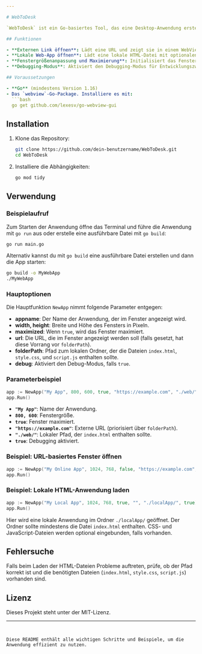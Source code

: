 ```yaml
---

# WebToDesk

`WebToDesk` ist ein Go-basiertes Tool, das eine Desktop-Anwendung erstellt, die eine Website oder eine lokale Web-App in einem nativen Fenster anzeigt. Es nutzt das `webview`-Package, um ein einfaches GUI-Fenster zu erstellen, in dem entweder eine externe URL oder lokale HTML-, CSS- und JavaScript-Dateien geladen werden.

## Funktionen

- **Externen Link öffnen**: Lädt eine URL und zeigt sie in einem WebView-Fenster an.
- **Lokale Web-App öffnen**: Lädt eine lokale HTML-Datei mit optionalen CSS- und JavaScript-Dateien.
- **Fenstergrößenanpassung und Maximierung**: Initialisiert das Fenster mit einer benutzerdefinierten Größe und optional als maximiertes Fenster.
- **Debugging-Modus**: Aktiviert den Debugging-Modus für Entwicklungszwecke.

## Voraussetzungen

- **Go** (mindestens Version 1.16)
- Das `webview`-Go-Package. Installiere es mit:
  ```bash
  go get github.com/lexesv/go-webview-gui
  ```

## Installation

1. Klone das Repository:
   ```bash
   git clone https://github.com/dein-benutzername/WebToDesk.git
   cd WebToDesk
   ```
2. Installiere die Abhängigkeiten:
   ```bash
   go mod tidy
   ```

## Verwendung

### Beispielaufruf

Zum Starten der Anwendung öffne das Terminal und führe die Anwendung mit `go run` aus oder erstelle eine ausführbare Datei mit `go build`:

```bash
go run main.go
```

Alternativ kannst du mit `go build` eine ausführbare Datei erstellen und dann die App starten:

```bash
go build -o MyWebApp
./MyWebApp
```

### Hauptoptionen

Die Hauptfunktion `NewApp` nimmt folgende Parameter entgegen:

- **appname**: Der Name der Anwendung, der im Fenster angezeigt wird.
- **width, height**: Breite und Höhe des Fensters in Pixeln.
- **maximized**: Wenn `true`, wird das Fenster maximiert.
- **url**: Die URL, die im Fenster angezeigt werden soll (falls gesetzt, hat diese Vorrang vor `folderPath`).
- **folderPath**: Pfad zum lokalen Ordner, der die Dateien `index.html`, `style.css`, und `script.js` enthalten sollte.
- **debug**: Aktiviert den Debug-Modus, falls `true`.

### Parameterbeispiel

```go
app := NewApp("My App", 800, 600, true, "https://example.com", "./web/", true)
app.Run()
```

- **`"My App"`**: Name der Anwendung.
- **`800, 600`**: Fenstergröße.
- **`true`**: Fenster maximiert.
- **`"https://example.com"`**: Externe URL (priorisiert über `folderPath`).
- **`"./web/"`**: Lokaler Pfad, der `index.html` enthalten sollte.
- **`true`**: Debugging aktiviert.

### Beispiel: URL-basiertes Fenster öffnen

```go
app := NewApp("My Online App", 1024, 768, false, "https://example.com", "", false)
app.Run()
```

### Beispiel: Lokale HTML-Anwendung laden

```go
app := NewApp("My Local App", 1024, 768, true, "", "./localApp/", true)
app.Run()
```

Hier wird eine lokale Anwendung im Ordner `./localApp/` geöffnet. Der Ordner sollte mindestens die Datei `index.html` enthalten. CSS- und JavaScript-Dateien werden optional eingebunden, falls vorhanden.

## Fehlersuche

Falls beim Laden der HTML-Dateien Probleme auftreten, prüfe, ob der Pfad korrekt ist und die benötigten Dateien (`index.html`, `style.css`, `script.js`) vorhanden sind.

## Lizenz

Dieses Projekt steht unter der MIT-Lizenz.

---
```


Diese README enthält alle wichtigen Schritte und Beispiele, um die Anwendung effizient zu nutzen.
